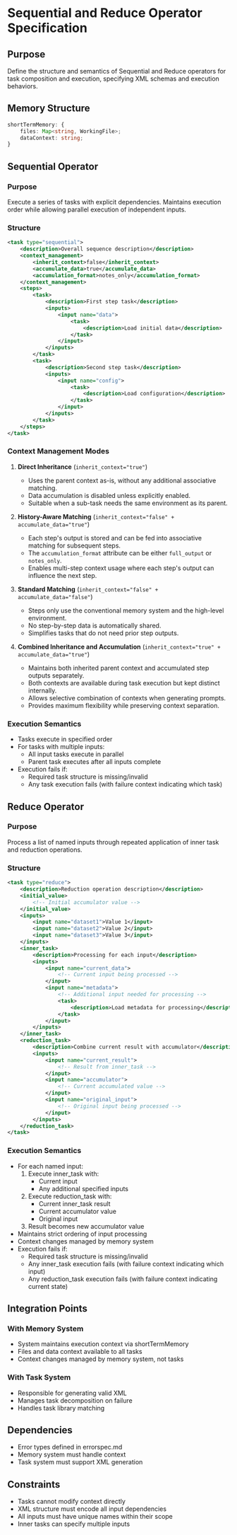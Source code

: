 # Sequential and Reduce Operator Specification

## Purpose
Define the structure and semantics of Sequential and Reduce operators for task composition and execution, specifying XML schemas and execution behaviors.

## Memory Structure
```typescript
shortTermMemory: {
    files: Map<string, WorkingFile>;
    dataContext: string;
}
```

## Sequential Operator

### Purpose
Execute a series of tasks with explicit dependencies. Maintains execution order while allowing parallel execution of independent inputs.

### Structure
```xml
<task type="sequential">
    <description>Overall sequence description</description>
    <context_management>
        <inherit_context>false</inherit_context>
        <accumulate_data>true</accumulate_data>
        <accumulation_format>notes_only</accumulation_format>
    </context_management>
    <steps>
        <task>
            <description>First step task</description>
            <inputs>
                <input name="data">
                    <task>
                        <description>Load initial data</description>
                    </task>
                </input>
            </inputs>
        </task>
        <task>
            <description>Second step task</description>
            <inputs>
                <input name="config">
                    <task>
                        <description>Load configuration</description>
                    </task>
                </input>
            </inputs>
        </task>
    </steps>
</task>
```

### Context Management Modes

1. **Direct Inheritance** (`inherit_context="true"`)
   - Uses the parent context as-is, without any additional associative matching.
   - Data accumulation is disabled unless explicitly enabled.
   - Suitable when a sub-task needs the same environment as its parent.

2. **History-Aware Matching** (`inherit_context="false" + accumulate_data="true"`)
   - Each step's output is stored and can be fed into associative matching for subsequent steps.
   - The `accumulation_format` attribute can be either `full_output` or `notes_only`.
   - Enables multi-step context usage where each step's output can influence the next step.

3. **Standard Matching** (`inherit_context="false" + accumulate_data="false"`)
   - Steps only use the conventional memory system and the high-level environment.
   - No step-by-step data is automatically shared.
   - Simplifies tasks that do not need prior step outputs.

4. **Combined Inheritance and Accumulation** (`inherit_context="true" + accumulate_data="true"`)
   - Maintains both inherited parent context and accumulated step outputs separately.
   - Both contexts are available during task execution but kept distinct internally.
   - Allows selective combination of contexts when generating prompts.
   - Provides maximum flexibility while preserving context separation.

### Execution Semantics
- Tasks execute in specified order
- For tasks with multiple inputs:
  - All input tasks execute in parallel
  - Parent task executes after all inputs complete
- Execution fails if:
  - Required task structure is missing/invalid
  - Any task execution fails (with failure context indicating which task)

## Reduce Operator

### Purpose
Process a list of named inputs through repeated application of inner task and reduction operations.

### Structure
```xml
<task type="reduce">
    <description>Reduction operation description</description>
    <initial_value>
        <!-- Initial accumulator value -->
    </initial_value>
    <inputs>
        <input name="dataset1">Value 1</input>
        <input name="dataset2">Value 2</input>
        <input name="dataset3">Value 3</input>
    </inputs>
    <inner_task>
        <description>Processing for each input</description>
        <inputs>
            <input name="current_data">
                <!-- Current input being processed -->
            </input>
            <input name="metadata">
                <!-- Additional input needed for processing -->
                <task>
                    <description>Load metadata for processing</description>
                </task>
            </input>
        </inputs>
    </inner_task>
    <reduction_task>
        <description>Combine current result with accumulator</description>
        <inputs>
            <input name="current_result">
                <!-- Result from inner_task -->
            </input>
            <input name="accumulator">
                <!-- Current accumulated value -->
            </input>
            <input name="original_input">
                <!-- Original input being processed -->
            </input>
        </inputs>
    </reduction_task>
</task>
```

### Execution Semantics
- For each named input:
  1. Execute inner_task with:
     - Current input
     - Any additional specified inputs
  2. Execute reduction_task with:
     - Current inner_task result
     - Current accumulator value
     - Original input
  3. Result becomes new accumulator value
- Maintains strict ordering of input processing
- Context changes managed by memory system
- Execution fails if:
  - Required task structure is missing/invalid 
  - Any inner_task execution fails (with failure context indicating which input)
  - Any reduction_task execution fails (with failure context indicating current state)

## Integration Points

### With Memory System
- System maintains execution context via shortTermMemory
- Files and data context available to all tasks
- Context changes managed by memory system, not tasks

### With Task System
- Responsible for generating valid XML
- Manages task decomposition on failure
- Handles task library matching

## Dependencies
- Error types defined in errorspec.md
- Memory system must handle context
- Task system must support XML generation

## Constraints
- Tasks cannot modify context directly
- XML structure must encode all input dependencies
- All inputs must have unique names within their scope
- Inner tasks can specify multiple inputs
